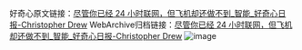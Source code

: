 好奇心原文链接：[尽管你已经 24 小时联网，但飞机却还做不到_智能_好奇心日报-Christopher Drew](https://www.qdaily.com/articles/4874.html)
WebArchive归档链接：[尽管你已经 24 小时联网，但飞机却还做不到_智能_好奇心日报-Christopher Drew](http://web.archive.org/web/20190623163241/https://www.qdaily.com/articles/4874.html)
![image](http://ww3.sinaimg.cn/large/007d5XDply1g3wg4cxkh4j30u042enpd)